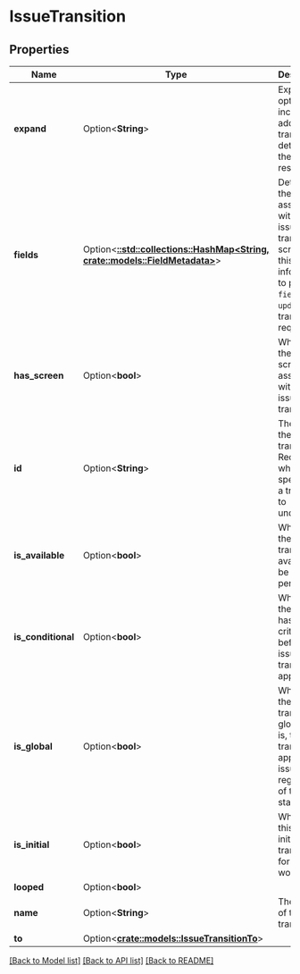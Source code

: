 # IssueTransition

## Properties

Name | Type | Description | Notes
------------ | ------------- | ------------- | -------------
**expand** | Option<**String**> | Expand options that include additional transition details in the response. | [optional][readonly]
**fields** | Option<[**::std::collections::HashMap<String, crate::models::FieldMetadata>**](FieldMetadata.md)> | Details of the fields associated with the issue transition screen. Use this information to populate `fields` and `update` in a transition request. | [optional][readonly]
**has_screen** | Option<**bool**> | Whether there is a screen associated with the issue transition. | [optional][readonly]
**id** | Option<**String**> | The ID of the issue transition. Required when specifying a transition to undertake. | [optional]
**is_available** | Option<**bool**> | Whether the transition is available to be performed. | [optional][readonly]
**is_conditional** | Option<**bool**> | Whether the issue has to meet criteria before the issue transition is applied. | [optional][readonly]
**is_global** | Option<**bool**> | Whether the issue transition is global, that is, the transition is applied to issues regardless of their status. | [optional][readonly]
**is_initial** | Option<**bool**> | Whether this is the initial issue transition for the workflow. | [optional][readonly]
**looped** | Option<**bool**> |  | [optional]
**name** | Option<**String**> | The name of the issue transition. | [optional][readonly]
**to** | Option<[**crate::models::IssueTransitionTo**](IssueTransition_to.md)> |  | [optional]

[[Back to Model list]](../README.md#documentation-for-models) [[Back to API list]](../README.md#documentation-for-api-endpoints) [[Back to README]](../README.md)


